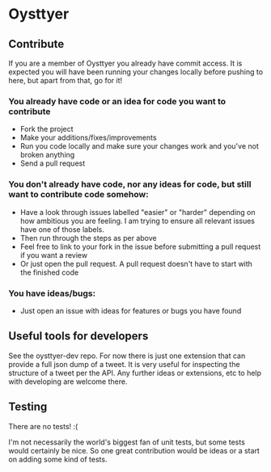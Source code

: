 # Oysttyer

## Contribute

If you are a member of Oysttyer you already have commit access. It is expected you will have been running your changes locally before pushing to here, but apart from that, go for it!

### You already have code or an idea for code you want to contribute

- Fork the project
- Make your additions/fixes/improvements
- Run you code locally and make sure your changes work and you've not broken anything
- Send a pull request

### You don't already have code, nor any ideas for code, but still want to contribute code somehow:

- Have a look through issues labelled "easier" or "harder" depending on how ambitious you are feeling. I am trying to ensure all relevant issues have one of those labels.
- Then run through the steps as per above
- Feel free to link to your fork in the issue before submitting a pull request if you want a review
- Or just open the pull request. A pull request doesn't have to start with the finished code

### You have ideas/bugs:

- Just open an issue with ideas for features or bugs you have found

## Useful tools for developers

See the oysttyer-dev repo. For now there is just one extension that can provide a full json dump of a tweet. It is very useful for inspecting the structure of a tweet per the API. Any further ideas or extensions, etc to help with developing are welcome there.

## Testing

There are no tests! :(

I'm not necessarily the world's biggest fan of unit tests, but some tests would certainly be nice. So one great contribution would be ideas or a start on adding some kind of tests.
